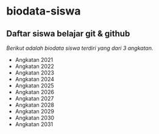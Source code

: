 # biodata-siswa
Daftar siswa belajar git &amp; github
---
*Berikut adalah biodata siswa terdiri yang dari 3 angkatan.*
- Angkatan 2021
- Angkatan 2022
- Angkatan 2023
- Angkatan 2024
- Angkatan 2025
- Angkatan 2026
- Angkatan 2027
- Angkatan 2028
- Angkatan 2029
- Angkatan 2030
- Angkatan 2031
